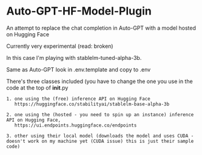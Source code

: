 # Auto-GPT-HF-Model-Plugin

An attempt to replace the chat completion in Auto-GPT with a model hosted on Hugging Face

Currently very experimental (read: broken)

In this case I'm playing with stablelm-tuned-alpha-3b.

Same as Auto-GPT look in .env.template and copy to .env

There's three classes included (you have to change the one you use in the code at the top of __init__.py

    1. one using the (free) inference API on Hugging Face
       https://huggingface.co/stabilityai/stablelm-base-alpha-3b

    2. one using the (hosted - you need to spin up an instance) inference API on Hugging Face,
       https://ui.endpoints.huggingface.co/endpoints
    
    3. other using their local model (downloads the model and uses CUDA - doesn't work on my machine yet (CUDA issue) this is just their sample code)

